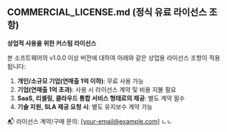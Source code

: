 ## COMMERCIAL_LICENSE.md (정식 유료 라이선스 조항)

**상업적 사용을 위한 커스텀 라이선스**

본 소프트웨어의 v1.0.0 이상 버전에 대하여 아래와 같은 상업용 라이선스 조항이 적용됩니다:

1. **개인/소규모 기업(연매출 1억 이하)**: 무료 사용 가능
2. **기업(연매출 1억 초과)**: 사용 시 라이선스 계약 및 비용 지불 필요
3. **SaaS, 리셀링, 클라우드 통합 서비스 형태로의 제공**: 별도 계약 필수
4. **기술 지원, SLA 제공 요청 시**: 별도 유지보수 계약 가능

📬 라이선스 계약/구매 문의: [your-email@example.com]
ㄴㄴ
